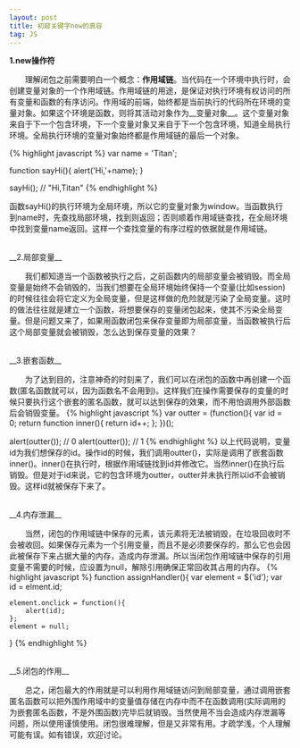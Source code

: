 ```yaml
---
layout: post
title: 初窥关键字new的真容
tag: JS
---
```

__1.new操作符__    

　　理解闭包之前需要明白一个概念：__作用域链__。当代码在一个环境中执行时，会创建变量对象的一个作用域链。作用域链的用途，是保证对执行环境有权访问的所有变量和函数的有序访问。作用域的前端，始终都是当前执行的代码所在环境的变量对象。如果这个环境是函数，则将其活动对象作为__变量对象__。这个变量对象来自于下一个包含环境，下一个变量对象又来自于下一个包含环境，知道全局执行环境。全局执行环境的变量对象始终都是作用域链的最后一个对象。

{% highlight javascript %}
var name = 'Titan';

function sayHi(){
    alert('Hi,'+name);
}

sayHi(); // "Hi,Titan"
{% endhighlight %}

函数sayHi()的执行环境为全局环境，所以它的变量对象为window。当函数执行到name时，先查找局部环境，找到则返回；否则顺着作用域链查找，在全局环境中找到变量name返回。这样一个查找变量的有序过程的依据就是作用域链。
    
    
<br>
__2.局部变量__    

　　我们都知道当一个函数被执行之后，之前函数内的局部变量会被销毁。而全局变量是始终不会销毁的，当我们想要在全局环境始终保持一个变量(比如session)的时候往往会将它定义为全局变量，但是这样做的危险就是污染了全局变量。这时的做法往往就是建立一个函数，将想要保存的变量闭包起来，使其不污染全局变量。但是问题又来了，如果用函数闭包来保存变量即为局部变量，当函数被执行后这个局部变量就会被销毁，怎么达到保存变量的效果？
    
    
<br>
__3.嵌套函数__    

　　为了达到目的，注意神奇的时刻来了，我们可以在闭包的函数中再创建一个函数(匿名函数就可以，因为函数名不会用到)。这样我们在操作需要保存的变量的时候只要执行这个嵌套的匿名函数，就可以达到保存的效果，而不用怕调用外部函数后会销毁变量。
{% highlight javascript %}
var outter = (function(){
    var id = 0;
    return function inner(){
        return id++;
    };
})();

alert(outter()); // 0
alert(outter()); // 1
{% endhighlight %}
以上代码说明，变量id为我们想保存的id。操作id的时候，我们调用outter()，实际是调用了嵌套函数inner()。inner()在执行时，根据作用域链找到id并修改它。当然inner()在执行后销毁。但是对于id来说，它的包含环境为outter，outter并未执行所以id不会被销毁。这样id就被保存下来了。    
    
<br>
__4.内存泄漏__    

　　当然，闭包的作用域链中保存的元素，该元素将无法被销毁，在垃圾回收时不会被收回。如果保存元素为一个引用变量，而且不是必须要保存的，那么它也会因此被保存下来占据大量的内存，造成内存泄漏。所以当闭包作用域链中保存的引用变量不需要的时候，应设置为null，解除引用确保正常回收其占用的内存。
{% highlight javascript %}
function assignHandler(){
    var element = $('id');
    var id = elment.id;

    element.onclick = function(){
        alert(id);
    };
    element = null;
}
{% endhighlight %}


<br>
__5.闭包的作用__    

　　总之，闭包最大的作用就是可以利用作用域链访问到局部变量，通过调用嵌套匿名函数可以把外围作用域中的变量值存储在内存中而不在函数调用(实际调用的为嵌套匿名函数，不是外围函数)完毕后就销毁。当然使用不当会造成内存泄漏等问题，所以使用谨慎使用。闭包很难理解，但是又非常有用。才疏学浅，个人理解可能有误。如有错误，欢迎讨论。